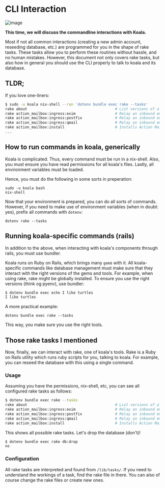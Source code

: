 # CLI Interaction

![image](https://i.imgflip.com/9tbq2d.jpg)

**This time, we will discuss the commandline interactions with Koala.**

Most if not all common interactions (creating a new admin account, reseeding database, etc.)
are programmed for you in the shape of rake tasks.
These tasks allow you to perform these routines without hassle, and no human mistakes.
However, this document not only covers rake tasks, but also how in general you should use the CLI
properly to talk to koala and its database.

## TLDR;

If you love one-liners:

```bash
$ sudo -u koala nix-shell --run 'dotenv bundle exec rake --tasks'
rake about                                        # List versions of all Rails frameworks and the environment
rake action_mailbox:ingress:exim                  # Relay an inbound email from Exim to Action Mailbox (URL and INGRESS_PASSWORD required)
rake action_mailbox:ingress:postfix               # Relay an inbound email from Postfix to Action Mailbox (URL and INGRESS_PASSWORD required)
rake action_mailbox:ingress:qmail                 # Relay an inbound email from Qmail to Action Mailbox (URL and INGRESS_PASSWORD required)
rake action_mailbox:install                       # Installs Action Mailbox and its dependencies
...
```

## How to run commands in koala, generically

Koala is complicated.
Thus, every command must be run in a nix-shell.
Also, you must ensure you have read permissions for all koala's files.
Lastly, all environment variables must be loaded.

Hence, you must do the following in some sorts in preperation:

```
sudo -u koala bash
nix-shell
```

Now that your environment is prepared, you can do all sorts of commands.
However, if you need to make use of environment variables (when in doubt: yes), prefix all commands with `dotenv`:

```
dotenv rake --tasks
```

## Running koala-specific commands (rails)

In addition to the above, when interacting with koala's components through rails,
you must use bundler.

Koala runs on Ruby on Rails, which brings many `gem`s with it.
All koala-specific commands like database management must make sure that they interact
with the right versions of the gems and tools.
For example, when using rake, rake might be globally installed.
To ensure you use the right versions (think og pyenv), use bundler:

```bash
$ dotenv bundle exec echo I like turtles
I like turtles
```

A more practical example:

```
dotenv bundle exec rake --tasks
```

This way, you make sure you use the right tools.

## Those rake tasks I mentioned

Now, finally, we can interact with rake, one of koala's tools.
Rake is a Ruby on Rails utility which runs ruby scripts for you, talking to koala.
For example, you can reseed the database with this using a single command.

### Usage

Assuming you have the permissions, nix-shell, etc, you can see all configured rake tasks as follows:

```bash
$ dotenv bundle exec rake --tasks
rake about                                        # List versions of all Rails frameworks and the environment
rake action_mailbox:ingress:exim                  # Relay an inbound email from Exim to Action Mailbox (URL and INGRESS_PASSWORD required)
rake action_mailbox:ingress:postfix               # Relay an inbound email from Postfix to Action Mailbox (URL and INGRESS_PASSWORD required)
rake action_mailbox:ingress:qmail                 # Relay an inbound email from Qmail to Action Mailbox (URL and INGRESS_PASSWORD required)
rake action_mailbox:install                       # Installs Action Mailbox and its dependencies
```

This shows all possible rake tasks. Let's drop the database (don't)!

```bash
$ dotenv bundle exec rake db:drop
no
```

### Configuration

All rake tasks are interpreted and found from `/lib/tasks/`.
If you need to understand the workings of a task, find the rake file in there.
You can also of course change the rake files or create new ones.